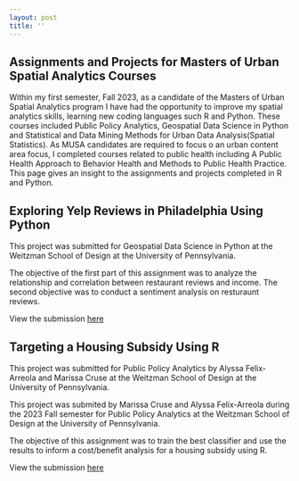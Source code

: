 ```yaml
---
layout: post
title: ''
---
```


## Assignments and Projects for Masters of Urban Spatial Analytics Courses

Within my first semester, Fall 2023, as a candidate of the Masters of Urban Spatial Analytics program I have had the opportunity to improve my spatial analytics skills, learning new coding languages such R and Python. These courses included Public Policy Analytics, Geospatial Data Science in Python and Statistical and Data Mining Methods for Urban Data Analysis(Spatial Statistics). As MUSA candidates are required to focus o  an urban content area focus, I completed courses related to public health including A Public Health Approach to Behavior Health and Methods to Public Health Practice. This page gives an insight to the assignments and projects completed in R and Python.

## Exploring Yelp Reviews in Philadelphia Using Python 

This project was submitted for Geospatial Data Science in Python at the Weitzman School of Design at the University of Pennsylvania.

The objective of the first part of this assignment was to analyze the relationship and correlation between restaurant reviews and income. The second objective was to conduct a sentiment analysis on resturaunt reviews.

View the submission [here](https://alyssafelixa.github.io/assignmentsample2/)

## Targeting a Housing Subsidy Using R 

This project was submitted for Public Policy Analytics by Alyssa Felix-Arreola and Marissa Cruse at the Weitzman School of Design at the University of Pennsylvania. 

This project was submited by Marissa Cruse and Alyssa Felix-Arreola during the 2023 Fall semester for Public Policy Analytics at the Weitzman School of Design at the University of Pennsylvania.

The objective of this assignment was to train the best classifier and use the results to inform a cost/benefit analysis for a housing subsidy using R.

View the submission [here]([file:///Users/alyssafelix/Downloads/TargetingAHousingSubsidy_AFA.html](https://alyssafelixa.github.io/assignmentsample5/)https://alyssafelixa.github.io/assignmentsample5/)
